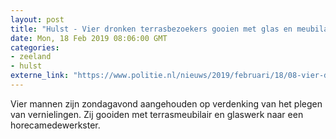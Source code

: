 ```yaml
---
layout: post
title: "Hulst - Vier dronken terrasbezoekers gooien met glas en meubilair"
date: Mon, 18 Feb 2019 08:06:00 GMT
categories: 
- zeeland 
- hulst 
externe_link: "https://www.politie.nl/nieuws/2019/februari/18/08-vier-dronken-terrasbezoekers-gooien-met-glas-en-meubilair.html"
---
```


Vier mannen zijn zondagavond aangehouden op verdenking van het plegen van vernielingen. Zij gooiden met terrasmeubilair en glaswerk naar een horecamedewerkster.
